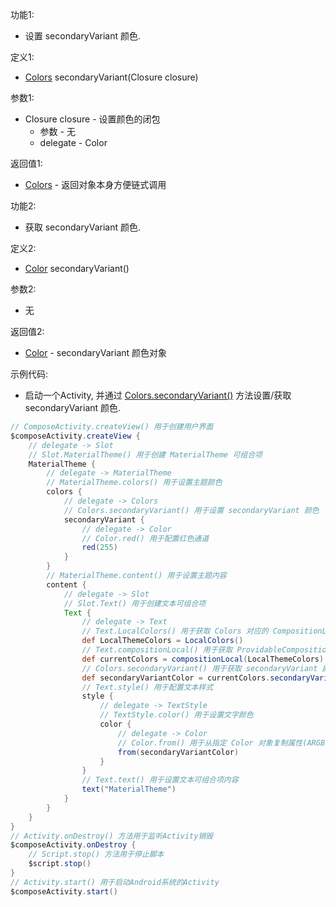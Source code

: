 功能1:

+ 设置 secondaryVariant 颜色.

定义1:

+ [Colors](/API/UI/Compose/Theme/Color/Colors/README.md) secondaryVariant(Closure closure)

参数1:

+ Closure closure - 设置颜色的闭包
    + 参数 - 无
    + delegate - Color

返回值1:

+ [Colors](/API/UI/Compose/Theme/Color/Colors/README.md) - 返回对象本身方便链式调用

功能2:

+ 获取 secondaryVariant 颜色.

定义2:

+ [Color](/API/UI/Compose/Theme/Color/Color/README.md) secondaryVariant()

参数2:

+ 无

返回值2:

+ [Color](/API/UI/Compose/Theme/Color/Color/README.md) - secondaryVariant 颜色对象

示例代码:

+ 启动一个Activity,
  并通过 [Colors.secondaryVariant()](/API/UI/Compose/Theme/Color/Colors/README.md?id=secondaryVariant) 方法设置/获取
  secondaryVariant 颜色.

```groovy
// ComposeActivity.createView() 用于创建用户界面
$composeActivity.createView {
    // delegate -> Slot
    // Slot.MaterialTheme() 用于创建 MaterialTheme 可组合项
    MaterialTheme {
        // delegate -> MaterialTheme
        // MaterialTheme.colors() 用于设置主题颜色
        colors {
            // delegate -> Colors
            // Colors.secondaryVariant() 用于设置 secondaryVariant 颜色
            secondaryVariant {
                // delegate -> Color
                // Color.red() 用于配置红色通道
                red(255)
            }
        }
        // MaterialTheme.content() 用于设置主题内容
        content {
            // delegate -> Slot
            // Slot.Text() 用于创建文本可组合项
            Text {
                // delegate -> Text
                // Text.LocalColors() 用于获取 Colors 对应的 CompositionLocal 对象
                def LocalThemeColors = LocalColors()
                // Text.compositionLocal() 用于获取 ProvidableCompositionLocal 的值
                def currentColors = compositionLocal(LocalThemeColors)
                // Colors.secondaryVariant() 用于获取 secondaryVariant 颜色
                def secondaryVariantColor = currentColors.secondaryVariant()
                // Text.style() 用于配置文本样式
                style {
                    // delegate -> TextStyle
                    // TextStyle.color() 用于设置文字颜色
                    color {
                        // delegate -> Color
                        // Color.from() 用于从指定 Color 对象复制属性(ARGB)
                        from(secondaryVariantColor)
                    }
                }
                // Text.text() 用于设置文本可组合项内容
                text("MaterialTheme")
            }
        }
    }
}
// Activity.onDestroy() 方法用于监听Activity销毁
$composeActivity.onDestroy {
    // Script.stop() 方法用于停止脚本
    $script.stop()
}
// Activity.start() 用于启动Android系统的Activity
$composeActivity.start()
```